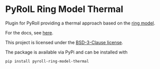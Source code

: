 # PyRolL Ring Model Thermal

Plugin for PyRoll providing a thermal approach based on the [ring model](https://github.com/pyroll-project/pyroll-ring-model).

For the docs, see [here](docs/docs.pdf).

This project is licensed under the [BSD-3-Clause license](LICENSE).

The package is available via PyPi and can be installed with

    pip install pyroll-ring-model-thermal